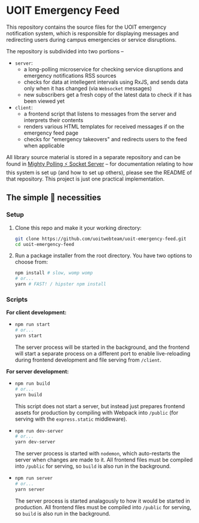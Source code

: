 # UOIT Emergency Feed

This repository contains the source files for the UOIT emergency notification system, which is responsible for displaying messages and redirecting users during campus emergencies or service disruptions.

The repository is subdivided into two portions –
- `server`:
  - a long-polling microservice for checking service disruptions and emergency notifications RSS sources
  - checks for data at intellegent intervals using RxJS, and sends data only when it has changed (via `Websocket` messages)
  - new subscribers get a fresh copy of the latest data to check if it has been viewed yet
- `client`:
  - a frontend script that listens to messages from the server and interprets their contents
  - renders various HTML templates for received messages if on the emergency feed page
  - checks for "emergency takeovers" and redirects users to the feed when applicable

All library source material is stored in a separate repository and can be found in [Mighty Polling ⚡️ Socket Server](https://github.com/wosevision/mighty-polling-socket-server) – for documentation relating to how this system is set up (and how to set up others), please see the README of that repository. This project is just one practical implementation.

## The simple 🐻 necessities

### Setup

1. Clone this repo and make it your working directory:
	```sh
	git clone https://github.com/uoitwebteam/uoit-emergency-feed.git
	cd uoit-emergency-feed
	```
2. Run a package installer from the root directory. You have two options to choose from:
	```sh
	npm install # slow, womp womp
	# or...
	yarn # FAST! / hipster npm install
	```

### Scripts

**For client development:**
-   ```sh
    npm run start
    # or...
    yarn start
    ```
    The server process will be started in the background, and the frontend will start a separate process on a different port to enable live-reloading during frontend development and file serving from `/client`.

**For server development:**
-   ```sh
    npm run build
    # or...
    yarn build
    ```
    This script does not start a server, but instead just prepares frontend assets for production by compiling with Webpack into `/public` (for serving with the `express.static` middleware).

-   ```sh
    npm run dev-server
    # or...
    yarn dev-server
    ```
    The server process is started with `nodemon`, which auto-restarts the server when changes are made to it. All frontend files must be compiled into `/public` for serving, so `build` is also run in the background.

-   ```sh
    npm run server
    # or...
    yarn server
    ```
    The server process is started analagously to how it would be started in production. All frontend files must be compiled into `/public` for serving, so `build` is also run in the background.